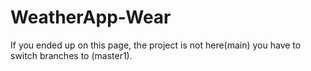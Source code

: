 # WeatherApp-Wear
If you ended up on this page, the project is not here(main) you have to switch branches to (master1).
